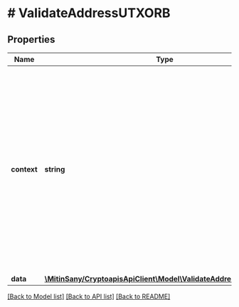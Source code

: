 # # ValidateAddressUTXORB

## Properties

Name | Type | Description | Notes
------------ | ------------- | ------------- | -------------
**context** | **string** | In batch situations the user can use the context to correlate responses with requests. This property is present regardless of whether the response was successful or returned as an error. &#x60;context&#x60; is specified by the user. | [optional]
**data** | [**\MitinSany/CryptoapisApiClient\Model\ValidateAddressUTXORBData**](ValidateAddressUTXORBData.md) |  |

[[Back to Model list]](../../README.md#models) [[Back to API list]](../../README.md#endpoints) [[Back to README]](../../README.md)
